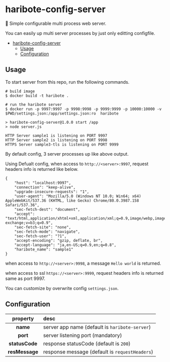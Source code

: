 # haribote-config-server

🏢 Simple configurable multi process web server.

You can easily up multi server processes by just only editting configfile.

- [haribote-config-server](#haribote-config-server)
  - [Usage](#usage)
  - [Configuration](#configuration)

## Usage

To start server from this repo, run the following commands.

```:bash
# build image
$ docker build -t haribote .

# run the haribote server
$ docker run -p 9997:9997 -p 9998:9998 -p 9999:9999 -p 10000:10000 -v $PWD/settings.json:/app/settings.json:ro  haribote

> haribote-config-server@1.0.0 start /app
> node server.js

HTTP Server sample1 is listening on PORT 9997
HTTP Server sample2 is listening on PORT 9998
HTTPS Server sample3-tls is listening on PORT 9999
```

By default config, 3 server processes up like above output.

Using Defualt config, when access to `http://<server>:9997`, 
request headers info is returned like below.

```
{
    "host": "localhost:9997",
    "connection": "keep-alive",
    "upgrade-insecure-requests": "1",
    "user-agent": "Mozilla/5.0 (Windows NT 10.0; Win64; x64) AppleWebKit/537.36 (KHTML, like Gecko) Chrome/80.0.3987.158 Safari/537.36",
    "sec-fetch-dest": "document",
    "accept": "text/html,application/xhtml+xml,application/xml;q=0.9,image/webp,image/apng,*/*;q=0.8,application/signed-exchange;v=b3;q=0.9",
    "sec-fetch-site": "none",
    "sec-fetch-mode": "navigate",
    "sec-fetch-user": "?1",
    "accept-encoding": "gzip, deflate, br",
    "accept-language": "ja,en-US;q=0.9,en;q=0.8",
    "haribote_name": "sample1"
}
```

when access to `http://<server>:9998`, 
a message `Hello world` is returned.

when access to ssl `https://<server>:9999`, 
request headers info is returned same as port 9997.

You can customize by overwrite config `settings.json`.

## Configuration

|property|desc|
|:--:|:--|
|**name**| server app name (default is `haribote-server`) |
|**port**| server listening port (mandatory) |
|**statusCode**| response statusCode (default is `200`) |
|**resMessage**| response message (default is `requestHeaders`) |

